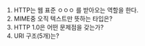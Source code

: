 1. HTTP는 웹 표준 ㅇㅇㅇ 를 받아오는 역할을 한다.
2. MIME중 오직 텍스트만 뜻하는 타입은?
3. HTTP 1.0은 어떤 문제점을 갖는가?
4. URI 구조(5개)는?